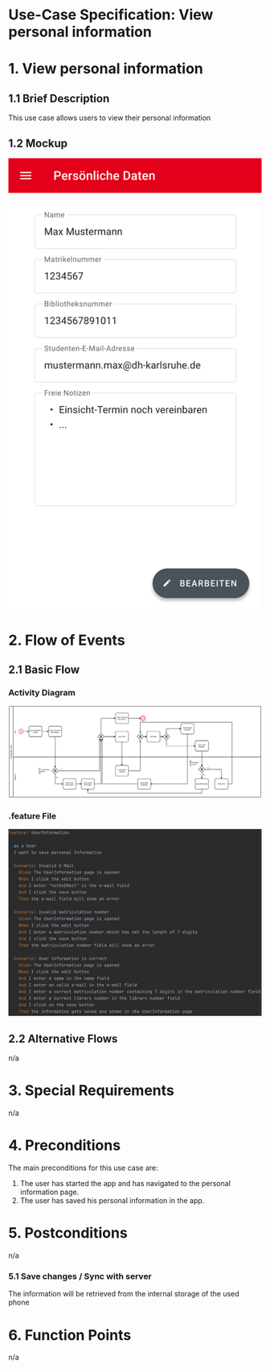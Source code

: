# Use-Case Specification: View personal information

# 1. View personal information

## 1.1 Brief Description
This use case allows users to view their personal information

## 1.2 Mockup 
![Mockup Peronalinformation](https://raw.githubusercontent.com/inFumumVerti/DHBWorld-Docu/main/Screenshots/screenshot_personalinformation1.svg)

# 2. Flow of Events

## 2.1 Basic Flow

### Activity Diagram
![Activity Diagram](https://raw.githubusercontent.com/inFumumVerti/DHBWorld-Docu/main/Use%20Cases/uc_personalinformation.svg)

### .feature File
![.feature file](https://raw.githubusercontent.com/inFumumVerti/DHBWorld-Docu/main/Feature%20files/Featurefile%20PersonalInformation.png)

## 2.2 Alternative Flows
n/a

# 3. Special Requirements
n/a

# 4. Preconditions
The main preconditions for this use case are:

 1. The user has started the app and has navigated to the personal information page.
 2. The user has saved his personal information in the app.

# 5. Postconditions
n/a

### 5.1 Save changes / Sync with server
The information will be retrieved from the internal storage of the used phone

# 6. Function Points
n/a
